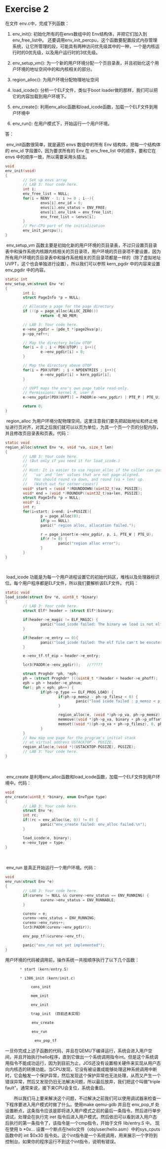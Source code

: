 # Exercise 2

在文件 env.c中，完成下列函数：

1. env_init(): 初始化所有的在envs数组中的 Env结构体，并把它们加入到 env_free_list中。 还要调用env_init_percpu，这个函数要配置段式内存管理系统，让它所管理的段，可能具有两种访问优先级其中的一种，一个是内核运行时的0优先级，以及用户运行时的3优先级。

2. env_setup_vm(): 为一个新的用户环境分配一个页目录表，并且初始化这个用户环境的地址空间中的和内核相关的部分。

3. region_alloc(): 为用户环境分配物理地址空间

4. load_icode(): 分析一个ELF文件，类似于boot loader做的那样，我们可以把它的内容加载到用户环境下。

5. env_create(): 利用env_alloc函数和load_icode函数，加载一个ELF文件到用户环境中

6. env_run(): 在用户模式下，开始运行一个用户环境。





答：

​	env_init函数很简单，就是遍历 envs 数组中的所有 Env 结构体，把每一个结构体的 env_id 字段置0，因为要求所有的 Env 在 env_free_list 中的顺序，要和它在 envs 中的顺序一致，所以需要采用头插法。

```c
void
env_init(void)
{
        // Set up envs array
        // LAB 3: Your code here.
        int i;
        env_free_list = NULL;
        for(i = NENV - 1; i >= 0 ; i--){
                envs[i].env_id = 0;
                envs[i].env_status = ENV_FREE;
                envs[i].env_link = env_free_list;
                env_free_list = &envs[i];
        }
        // Per-CPU part of the initialization
        env_init_percpu();
}
```

​	env_setup_vm 函数主要是初始化新的用户环境的页目录表，不过只设置页目录表中和操作系统内核跟内核相关的页目录项，用户环境的页目录项不要设置，因为所有用户环境的页目录表中和操作系统相关的页目录项都是一样的（除了虚拟地址UVPT，这个也会单独进行设置），所以我们可以参照 kern_pgdir 中的内容来设置 env_pgdir 中的内容。

```c
static int
env_setup_vm(struct Env *e)
{
        int i;
        struct PageInfo *p = NULL;

        // Allocate a page for the page directory
        if (!(p = page_alloc(ALLOC_ZERO)))
                return -E_NO_MEM;

        // LAB 3: Your code here.
        e->env_pgdir = (pde_t *)page2kva(p);
        p->pp_ref++;

        // Map the directory below UTOP
        for(i = 0 ; i < PDX(UTOP) ; i++){
                e->env_pgdir[i] = 0;
        }

        // Map the directory above UTOP
        for(i = PDX(UTOP) ; i < NPDENTRIES ; i++){
                e->env_pgdir[i] = kern_pgdir[i];
        }

        // UVPT maps the env's own page table read-only.
        // Permissions: kernel R, user R
        e->env_pgdir[PDX(UVPT)] = PADDR(e->env_pgdir) | PTE_P | PTE_U;

        return 0;
}


```



​	region_alloc 为用户环境分配物理空间，这里注意我们要先把起始地址和终止地址进行页对齐，对其之后我们就可以以页为单位，为其一个页一个页的分配内存，并且修改页目录表和页表。代码：

```c
static void
region_alloc(struct Env *e, void *va, size_t len)
{
        // LAB 3: Your code here.
        // (But only if you need it for load_icode.)
        //
        // Hint: It is easier to use region_alloc if the caller can pass
        //   'va' and 'len' values that are not page-aligned.
        //   You should round va down, and round (va + len) up.
        //   (Watch out for corner-cases!)
        void* start = (void *)ROUNDDOWN((uint32_t)va, PGSIZE);
        void* end = (void *)ROUNDUP((uint32_t)va+len, PGSIZE);
        struct PageInfo *p = NULL;
        void* i;
        int r;
        for(i=start; i<end; i+=PGSIZE){
                p = page_alloc(0);
                if(p == NULL)
                panic(" region alloc, allocation failed.");

                r = page_insert(e->env_pgdir, p, i, PTE_W | PTE_U);
                if(r != 0) {
                        panic("region alloc error");
                }
        }
}

```

​	

​	load_icode 功能是为每一个用户进程设置它的初始代码区，堆栈以及处理器标识位。每个用户程序都是ELF文件，所以我们要解析该ELF文件。 代码：

```c
static void
load_icode(struct Env *e, uint8_t *binary)
{
        // LAB 3: Your code here.
        struct Elf* header = (struct Elf*)binary;

        if(header->e_magic != ELF_MAGIC) {
                panic("load_icode failed: The binary we load is not elf.\n");
        }

        if(header->e_entry == 0){
                panic("load_icode failed: The elf file can't be excuterd.\n");
        }

        e->env_tf.tf_eip = header->e_entry;

        lcr3(PADDR(e->env_pgdir));   //?????

        struct Proghdr *ph, *eph;
        ph = (struct Proghdr* )((uint8_t *)header + header->e_phoff);
        eph = ph + header->e_phnum;
        for(; ph < eph; ph++) {
                if(ph->p_type == ELF_PROG_LOAD) {
                        if(ph->p_memsz - ph->p_filesz < 0) {
                                panic("load icode failed : p_memsz < p_filesz.\n");
                        }

                        region_alloc(e, (void *)ph->p_va, ph->p_memsz);
                        memmove((void *)ph->p_va, binary + ph->p_offset, ph->p_filesz);
                        memset((void *)(ph->p_va + ph->p_filesz), 0, ph->p_memsz - ph->p_filesz);
                }
        }
        // Now map one page for the program's initial stack
        // at virtual address USTACKTOP - PGSIZE.
        region_alloc(e,(void *)(USTACKTOP-PGSIZE), PGSIZE);
        // LAB 3: Your code here.
}

```

　　　　

​	env_create 是利用env_alloc函数和load_icode函数，加载一个ELF文件到用户环境中。代码：

```c
void
env_create(uint8_t *binary, enum EnvType type)
{
        // LAB 3: Your code here.
        struct Env *e;
        int rc;
        if((rc = env_alloc(&e, 0)) != 0) {
                panic("env_create failed: env_alloc failed.\n");
        }

        load_icode(e, binary);
        e->env_type = type;
}
```

　

​	env_run 是真正开始运行一个用户环境。代码：

```c
void
env_run(struct Env *e)
{
		// LAB 3: Your code here.
        if(curenv != NULL && curenv->env_status == ENV_RUNNING) {
                curenv->env_status = ENV_RUNNABLE;
        }

        curenv = e;
        curenv->env_status = ENV_RUNNING;
        curenv->env_runs++;
        lcr3(PADDR(curenv->env_pgdir));

        env_pop_tf(&curenv->env_tf);

        panic("env_run not yet implemented");
}

```



 用户环境的代码被调用前，操作系统一共按顺序执行了以下几个函数：

```c
　　　　* start (kern/entry.S)

　　　　* i386_init (kern/init.c)

　　　　　　　cons_init

　　　　　　　mem_init

　　　　　　　env_init

　　　　　　　trap_init （目前还未实现）

　　　　  　　env_create

　　　　  　　env_run

　　　　　　　　env_pop_tf
```

​		一旦你完成上述子函数的代码，并且在QEMU下编译运行，系统会进入用户空间，并且开始执行hello程序，直到它做出一个系统调用指令int。但是这个系统调用指令不能成功运行，因为到目前为止，JOS还没有设置相关硬件来实现从用户态向内核态的转换功能。当CPU发现，它没有被设置成能够处理这种系统调用中断时，它会触发一个保护异常，然后发现这个保护异常也无法处理，从而又产生一个错误异常，然后又发现仍旧无法解决问题，所以最后放弃，我们把这个叫做"triple fault"。通常来说，接下来CPU会复位，系统会重启。

　　所以我们马上要来解决这个问题，不过解决之前我们可以使用调试器来检查一下程序要进入用户模式时做了什么。使用make qemu-gdb 并且在 env_pop_tf 处设置断点，这条指令应该是即将进入用户模式之前的最后一条指令。然后进行单步调试，处理会在执行完 iret 指令后进入用户模式。然后依旧可以看到进入用户态后执行的第一条指令了，该指令是一个cmp指令，开始于文件 lib/entry.S 中。 现在使用 b *0x... 设置一个断点在hello文件（obj/user/hello.asm）中的sys_cputs函数中的 int $0x30 指令处。这个int指令是一个系统调用，用来展示一个字符到控制台。如果你的程序运行不到这个int指令，说明有错误。